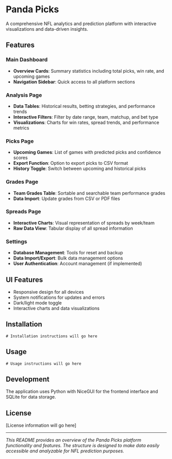# Panda Picks

A comprehensive NFL analytics and prediction platform with interactive visualizations and data-driven insights.

## Features

### Main Dashboard
- **Overview Cards**: Summary statistics including total picks, win rate, and upcoming games
- **Navigation Sidebar**: Quick access to all platform sections

### Analysis Page
- **Data Tables**: Historical results, betting strategies, and performance trends
- **Interactive Filters**: Filter by date range, team, matchup, and bet type
- **Visualizations**: Charts for win rates, spread trends, and performance metrics

### Picks Page
- **Upcoming Games**: List of games with predicted picks and confidence scores
- **Export Function**: Option to export picks to CSV format
- **History Toggle**: Switch between upcoming and historical picks

### Grades Page
- **Team Grades Table**: Sortable and searchable team performance grades
- **Data Import**: Update grades from CSV or PDF files

### Spreads Page
- **Interactive Charts**: Visual representation of spreads by week/team
- **Raw Data View**: Tabular display of all spread information

### Settings
- **Database Management**: Tools for reset and backup
- **Data Import/Export**: Bulk data management options
- **User Authentication**: Account management (if implemented)

## UI Features
- Responsive design for all devices
- System notifications for updates and errors
- Dark/light mode toggle
- Interactive charts and data visualizations

## Installation

```
# Installation instructions will go here
```

## Usage

```
# Usage instructions will go here
```

## Development

The application uses Python with NiceGUI for the frontend interface and SQLite for data storage.

## License

[License information will go here]

---

*This README provides an overview of the Panda Picks platform functionality and features. The structure is designed to make data easily accessible and analyzable for NFL prediction purposes.*